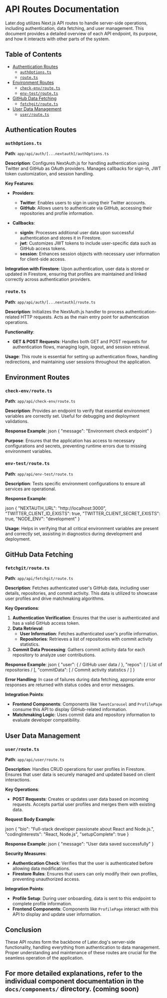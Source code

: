 # API Routes Documentation

Later.dog utilizes Next.js API routes to handle server-side operations, including authentication, data fetching, and user management. This document provides a detailed overview of each API endpoint, its purpose, and how it interacts with other parts of the system.

## Table of Contents

- [Authentication Routes](#authentication-routes)
  - [`authOptions.ts`](#authoptionsts)
  - [`route.ts`](#routets)
- [Environment Routes](#environment-routes)
  - [`check-env/route.ts`](#check-envroute-ts)
  - [`env-test/route.ts`](#env-testroute-ts)
- [GitHub Data Fetching](#github-data-fetching)
  - [`fetchgit/route.ts`](#fetchgtroute-ts)
- [User Data Management](#user-data-management)
  - [`user/route.ts`](#userroute-ts)

## Authentication Routes

### `authOptions.ts`

**Path**: `app/api/auth/[...nextauth]/authOptions.ts`

**Description**: Configures NextAuth.js for handling authentication using Twitter and GitHub as OAuth providers. Manages callbacks for sign-in, JWT token customization, and session handling.

**Key Features**:

- **Providers**:
  - **Twitter**: Enables users to sign in using their Twitter accounts.
  - **GitHub**: Allows users to authenticate via GitHub, accessing their repositories and profile information.

- **Callbacks**:
  - **signIn**: Processes additional user data upon successful authentication and stores it in Firestore.
  - **jwt**: Customizes JWT tokens to include user-specific data such as GitHub access tokens.
  - **session**: Enhances session objects with necessary user information for client-side access.

**Integration with Firestore**: Upon authentication, user data is stored or updated in Firestore, ensuring that profiles are maintained and linked correctly across authentication providers.

### `route.ts`

**Path**: `app/api/auth/[...nextauth]/route.ts`

**Description**: Initializes the NextAuth.js handler to process authentication-related HTTP requests. Acts as the main entry point for authentication operations.

**Functionality**:

- **GET & POST Requests**: Handles both GET and POST requests for authentication flows, managing login, logout, and session retrieval.

**Usage**: This route is essential for setting up authentication flows, handling redirections, and maintaining user sessions throughout the application.

## Environment Routes

### `check-env/route.ts`

**Path**: `app/api/check-env/route.ts`

**Description**: Provides an endpoint to verify that essential environment variables are correctly set. Useful for debugging and deployment validations.

**Response Example**:
json
{
"message": "Environment check endpoint"
}


**Purpose**: Ensures that the application has access to necessary configurations and secrets, preventing runtime errors due to missing environment variables.

### `env-test/route.ts`

**Path**: `app/api/env-test/route.ts`

**Description**: Tests specific environment configurations to ensure all services are operational.

**Response Example**:


json
{
"NEXTAUTH_URL": "http://localhost:3000",
"TWITTER_CLIENT_ID_EXISTS": true,
"TWITTER_CLIENT_SECRET_EXISTS": true,
"NODE_ENV": "development"
}


**Usage**: Helps in verifying that all critical environment variables are present and correctly set, assisting in diagnostics during development and deployment.

## GitHub Data Fetching

### `fetchgit/route.ts`

**Path**: `app/api/fetchgit/route.ts`

**Description**: Fetches authenticated user's GitHub data, including user details, repositories, and commit activity. This data is utilized to showcase user profiles and drive matchmaking algorithms.

**Key Operations**:

1. **Authentication Verification**: Ensures that the user is authenticated and has a valid GitHub access token.
2. **Data Retrieval**:
   - **User Information**: Fetches authenticated user's profile information.
   - **Repositories**: Retrieves a list of repositories with commit activity statistics.
3. **Commit Data Processing**: Gathers commit activity data for each repository to analyze user contributions.

**Response Example**:
json
{
"user": { / GitHub user data / },
"repos": [ / List of repositories / ],
"commitData": [ / Commit activity statistics / ]
}


**Error Handling**: In case of failures during data fetching, appropriate error responses are returned with status codes and error messages.

**Integration Points**:

- **Frontend Components**: Components like `TweetCarousel` and `ProfilePage` consume this API to display GitHub-related information.
- **Matchmaking Logic**: Uses commit data and repository information to evaluate developer compatibility.

## User Data Management

### `user/route.ts`

**Path**: `app/api/user/route.ts`

**Description**: Handles CRUD operations for user profiles in Firestore. Ensures that user data is securely managed and updated based on client interactions.

**Key Operations**:

- **POST Requests**: Creates or updates user data based on incoming requests. Accepts partial user profiles and merges them with existing data.

**Request Body Example**:


json
{
"bio": "Full-stack developer passionate about React and Node.js.",
"codingInterests": "React, Node.js",
"setupComplete": true
}



**Response Example**:
json
{
"message": "User data saved successfully"
}


**Security Measures**:

- **Authentication Check**: Verifies that the user is authenticated before allowing data modifications.
- **Firestore Rules**: Ensures that users can only modify their own profiles, preventing unauthorized access.

**Integration Points**:

- **Profile Setup**: During user onboarding, data is sent to this endpoint to complete profile information.
- **Frontend Components**: Components like `ProfilePage` interact with this API to display and update user information.

## Conclusion

These API routes form the backbone of Later.dog's server-side functionality, handling everything from authentication to data management. Proper understanding and maintenance of these routes are crucial for the seamless operation of the application.

For more detailed explanations, refer to the individual component documentation in the `docs/components/` directory.
(coming soon)
---


